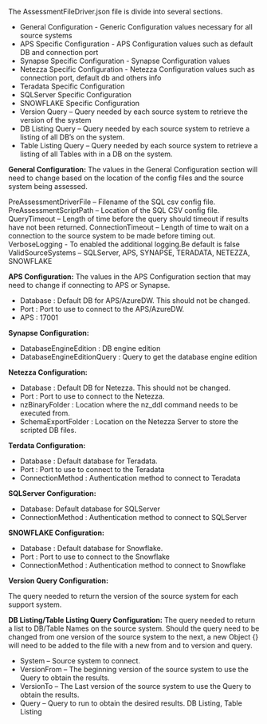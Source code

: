The AssessmentFileDriver.json file is divide into several sections.

- General Configuration - Generic Configuration values necessary for all source systems
- APS Specific Configuration - APS Configuration values such as default DB and connection port
- Synapse Specific Configuration - Synapse Configuration values
- Netezza Specific Configuration - Netezza Configuration values such as connection port, default db and others info
- Teradata Specific Configuration
- SQLServer Specific Configuration
- SNOWFLAKE Specific Configuration
- Version Query – Query needed by each source system to retrieve the version of the system
- DB Listing Query – Query needed by each source system to retrieve a listing of all DB’s on the system.
- Table Listing Query – Query needed by each source system to retrieve a listing of all Tables with in a DB on the system.

**General Configuration:**
The values in the General Configuration section will need to change based on the location of the config files and the source system being assessed.

PreAssessmentDriverFile – Filename of the SQL csv config file.
PreAssessmentScriptPath – Location of the SQL CSV config file.
QueryTimeout – Length of time before the query should timeout if results have not been returned.
ConnectionTimeout – Length of time to wait on a connection to the source system to be made before timing out.
VerboseLogging - To enabled the additional logging.Be default is false
ValidSourceSystems – SQLServer, APS, SYNAPSE, TERADATA, NETEZZA, SNOWFLAKE

**APS Configuration:**
The values in the APS Configuration section that may need to change if connecting to APS or Synapse.

- Database : Default DB for APS/AzureDW. This should not be changed.
- Port : Port to use to connect to the APS/AzureDW.
- APS : 17001

**Synapse Configuration:**
- DatabaseEngineEdition : DB engine edition
- DatabaseEngineEditionQuery : Query to get the database engine edition

**Netezza Configuration:**
- Database : Default DB for Netezza. This should not be changed.
- Port : Port to use to connect to the Netezza.
- nzBinaryFolder : Location where the nz_ddl command needs to be executed from.
- SchemaExportFolder : Location on the Netezza Server to store the scripted DB files.

**Terdata Configuration:**
- Database : Default database for Teradata.
- Port : Port to use to connect to the Teradata
- ConnectionMethod : Authentication method to connect to Teradata

**SQLServer Configuration:**
- Database: Default database for SQLServer
- ConnectionMethod : Authentication method to connect to SQLServer

**SNOWFLAKE Configuration:**
- Database : Default database for Snowflake.
- Port : Port to use to connect to the Snowflake
- ConnectionMethod : Authentication method to connect to Snowflake

**Version Query Configuration:**

The query needed to return the version of the source system for each support system.

**DB Listing/Table Listing Query Configuration:**
The query needed to return a list to DB/Table Names on the source system. Should the query need to be changed from one version of the source system to the next, a new Object {} will need to be added to the file with a new from and to version and query.

- System – Source system to connect.
- VersionFrom – The beginning version of the source system to use the Query to obtain the results.
- VersionTo – The Last version of the source system to use the Query to obtain the results.
- Query – Query to run to obtain the desired results. DB Listing, Table Listing

